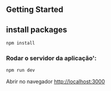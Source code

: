 ## Getting Started

## install packages
```bash
npm install
```

### Rodar o servidor da aplicação':
```bash
npm run dev
```

Abrir no navegador [http://localhost:3000](http://localhost:3000) 

